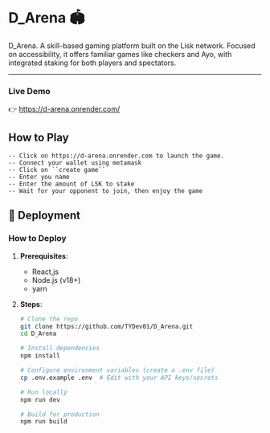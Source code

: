 # D_Arena 🏟️  

D_Arena. A skill-based gaming platform built on the Lisk network. Focused on accessibility, it offers familiar games like checkers and Ayo, with integrated staking for both players and spectators.


---  

### **Live Demo**  
👉 https://d-arena.onrender.com/


## **How to Play**
    -- Click on https://d-arena.onrender.com to launch the game.
    -- Connect your wallet using metamask
    -- Click on ``create game`` 
    -- Enter you name
    -- Enter the amount of LSK to stake
    -- Wait for your opponent to join, then enjoy the game

## 🚀 **Deployment**  
### **How to Deploy**  
1. **Prerequisites**: 
   - React,js 
   - Node.js (v18+)  
   - yarn

2. **Steps**:  
   ```bash
   # Clone the repo
   git clone https://github.com/TYDev01/D_Arena.git
   cd D_Arena

   # Install dependencies
   npm install

   # Configure environment variables (create a .env file)
   cp .env.example .env  # Edit with your API keys/secrets

   # Run locally
   npm run dev

   # Build for production
   npm run build

